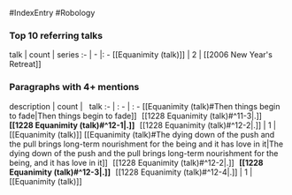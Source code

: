 #IndexEntry #Robology

### Top 10 referring talks
talk | count | series
:- | - |: -
[[Equanimity (talk)]] | 2 | [[2006 New Year's Retreat]]

### Paragraphs with 4+ mentions
description | count | &nbsp;&nbsp;talk
:- | : - | : -
[[Equanimity (talk)#Then things begin to fade\|Then things begin to fade]] &nbsp;&nbsp;[[1228 Equanimity (talk)#^11-3\|.]] &nbsp; **[[1228 Equanimity (talk)#^12-1\|.]]** &nbsp; [[1228 Equanimity (talk)#^12-2\|.]] | 1 | [[Equanimity (talk)]]
[[Equanimity (talk)#The dying down of the push and the pull brings long-term nourishment for the being and it has love in it\|The dying down of the push and the pull brings long-term nourishment for the being, and it has love in it]] &nbsp;&nbsp;[[1228 Equanimity (talk)#^12-2\|.]] &nbsp; **[[1228 Equanimity (talk)#^12-3\|.]]** &nbsp; [[1228 Equanimity (talk)#^12-4\|.]] | 1 | [[Equanimity (talk)]]

